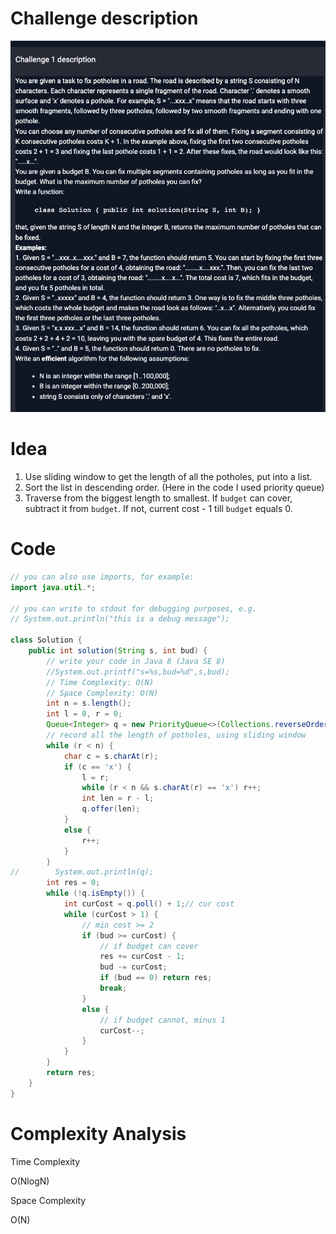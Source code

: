 # Challenge description

![Question Description](../assets/MS-1.png)

# Idea

1.   Use sliding window to get the length of all the potholes, put into a list.
2.   Sort the list in descending order. (Here in the code I used priority queue)
3.   Traverse from the biggest length to smallest. If `budget` can cover, subtract it from `budget`. If not, current cost - 1 till `budget` equals 0.

# Code

```java
// you can also use imports, for example:
import java.util.*;

// you can write to stdout for debugging purposes, e.g.
// System.out.println("this is a debug message");

class Solution {
    public int solution(String s, int bud) {
        // write your code in Java 8 (Java SE 8)
        //System.out.printf("s=%s,bud=%d",s,bud);
        // Time Complexity: O(N)
        // Space Complexity: O(N)
        int n = s.length();
        int l = 0, r = 0;
        Queue<Integer> q = new PriorityQueue<>(Collections.reverseOrder());
        // record all the length of potholes, using sliding window
        while (r < n) {
            char c = s.charAt(r);
            if (c == 'x') {
                l = r;
                while (r < n && s.charAt(r) == 'x') r++;
                int len = r - l;
                q.offer(len);
            }
            else {
                r++;
            }
        }
//        System.out.println(q);
        int res = 0;
        while (!q.isEmpty()) {
            int curCost = q.poll() + 1;// cur cost
            while (curCost > 1) {
                // min cost >= 2
                if (bud >= curCost) {
                    // if budget can cover
                    res += curCost - 1;
                    bud -= curCost;
                    if (bud == 0) return res;
                    break;
                }
                else {
                    // if budget cannot, minus 1
                    curCost--;
                }
            }
        }
        return res;
    }
}
```

# Complexity Analysis

Time Complexity

O(NlogN)

Space Complexity

O(N)